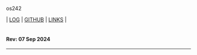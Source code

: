os242

| [LOG](https://mir4na.github.io/os242/TXT/mylog.txt) | [GITHUB](https://github.com/mir4na/os242) | [LINKS](https://mir4na.github.io/os242/LINKS/) |
<br>
<br>
#### **Rev: 07 Sep 2024**
<hr>
